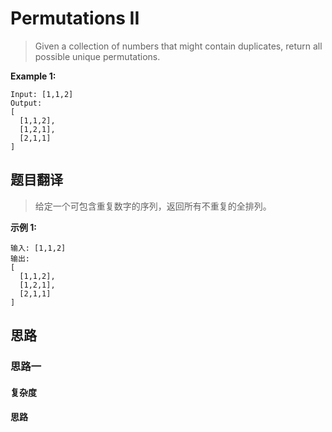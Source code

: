 # Permutations II #
>Given a collection of numbers that might contain duplicates, return all possible unique permutations.

**Example 1:**
```
Input: [1,1,2]
Output:
[
  [1,1,2],
  [1,2,1],
  [2,1,1]
]
```
 
## 题目翻译 ##
>给定一个可包含重复数字的序列，返回所有不重复的全排列。

**示例 1:**
```
输入: [1,1,2]
输出:
[
  [1,1,2],
  [1,2,1],
  [2,1,1]
]
```

## 思路 ##
### 思路一 ###

#### 复杂度 ####

#### 思路 ####